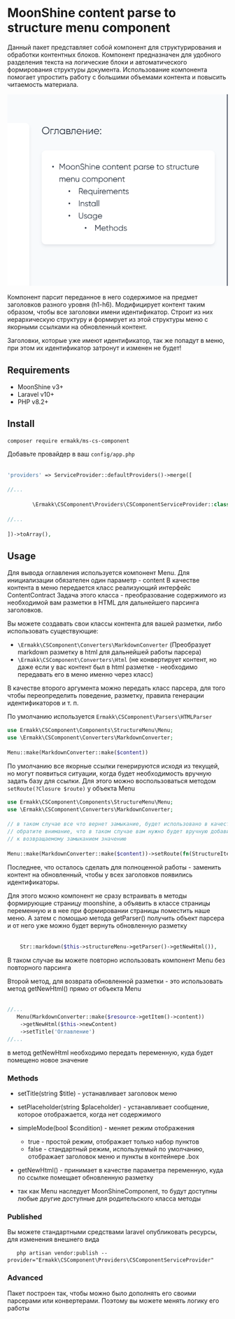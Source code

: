 # MoonShine content parse to structure menu component
Данный пакет представляет собой компонент для структурирования и обработки контентных блоков.
Компонент предназначен для удобного разделения текста на логические блоки и автоматического формирования
структуры документа. Использование компонента помогает упростить работу с большими объемами контента
и повысить читаемость материала.

<picture>
  <source media="(prefers-color-scheme: dark)" srcset="./art/image.png">
  <source media="(prefers-color-scheme: light)" srcset="./art/image.png">
  <img alt="cover" src="./art/image.png">
</picture>

Компонент парсит переданное в него содержимое на предмет заголовков разного уровня (h1-h6).
Модифицирует контент таким образом, чтобы все заголовки имени идентификатор.
Строит из них иерархическую структуру и формирует из этой структуры меню с якорными ссылками на обновленный контент.

Заголовки, которые уже имеют идентификатор, так же попадут в меню, при этом их идентификатор затронут и изменен не будет!


## Requirements

- MoonShine v3+
- Laravel v10+
- PHP v8.2+


## Install

```shell
composer require ermakk/ms-cs-component
```
Добавьте провайдер в ваш `config/app.php` 

```php

'providers' => ServiceProvider::defaultProviders()->merge([

//...

        \Ermakk\CSComponent\Providers\CSComponentServiceProvider::class
        
//...

])->toArray(),

```

## Usage

Для вывода оглавления используется компонент Menu.
Для инициализации обязателен один параметр - content
В качестве контента в меню передается класс реализующий интерфейс ContentContract
Задача этого класса - преобразование содержимого из необходимой вам разметки в HTML
для дальнейшего парсинга заголовков.

Вы можете создавать свои классы контента для вашей разметки, либо использовать существующие:
- `\Ermakk\CSComponent\Converters\MarkdownConverter` 
(Преобразует markdown разметку в html для дальнейшей работы парсера)
- `\Ermakk\CSComponent\Converters\Html` 
(не конвертирует контент, но даже если у вас контент был в html разметке - 
необходимо передавать его в меню именно через класс)

В качестве второго аргумента можно передать класс парсера, для того чтобы переопределить поведение,
разметку, правила генерации идентификаторов и т. п.

По умолчанию используется `Ermakk\CSComponent\Parsers\HTMLParser`

```php
use Ermakk\CSComponent\Components\StructureMenu\Menu;
use \Ermakk\CSComponent\Converters\MarkdownConverter;

Menu::make(MarkdownConverter::make($content))
```

По умолчанию все якорные ссылки генерируются исходя из текущей, но могут появиться ситуации,
когда будет необходимость вручную задать базу для ссылки. Для этого можно воспользоваться методом
`setRoute(?Closure $route)` у объекта Menu


```php
use Ermakk\CSComponent\Components\StructureMenu\Menu;
use \Ermakk\CSComponent\Converters\MarkdownConverter;

// в таком случае все что вернет замыкание, будет использовано в качестве якорной ссылки
// обратите внимание, что в таком случае вам нужно будет вручную добавить '#'.$item->id()
// к возвращаемому замыканием значению

Menu::make(MarkdownConverter::make($content))->setRoute(fn(StructureItem $item) => 'Ваш роут'.'#'.$item->id());
```

Последнее, что осталось сделать для полноценной работы - заменить контент на обновленный,
чтобы у всех заголовков появились идентификаторы.

Для этого можно компонент не сразу встраивать в методы формирующие страницу moonshine,
а объявить в классе страницы переменную и в нее при формировании страницы поместить наше меню.
А затем с помощью метода getParser() получить объект парсера и от него уже можно будет вернуть обновленную разметку

```php

    Str::markdown($this->structureMenu->getParser()->getNewHtml()),

```

В таком случае вы можете повторно использовать компонент Menu без повторного парсинга

Второй метод, для возврата обновленной разметки - это использовать метод getNewHtml() прямо от объекта Menu

```php

//...
   Menu(MarkdownConverter::make($resource->getItem()->content))
    ->getNewHtml($this->newContent)
    ->setTitle('Оглавление')
//...
```
в метод getNewHtml необходимо передать переменную, куда будет помещено новое значение 


### Methods
 - setTitle(string $title) - устанавливает заголовок меню

 - setPlaceholder(string $placeholder) - устанавливает сообщение, которое отображается, когда нет содержимого

 - simpleMode(bool $condition) - меняет режим отображения
   - true - простой режим, отображает только набор пунктов
   - false - стандартный режим, используемый по умолчанию, отображает заголовок меню и пункты в контейнере .box
 - getNewHtml() - принимает в качестве параметра переменную, куда по ссылке помещает обновленную разметку
 - так как Menu наследует MoonShineComponent, то будут доступны любые другие доступные для родительского класса методы

### Published

Вы можете стандартными средствами laravel опубликовать ресурсы, для изменения внешнего вида

```shell
   php artisan vendor:publish --provider="Ermakk\CSComponent\Providers\CSComponentServiceProvider"
```

### Advanced
Пакет построен так, чтобы можно было дополнять его своими парсерами или конвертерами.
Поэтому вы можете менять логику его работы